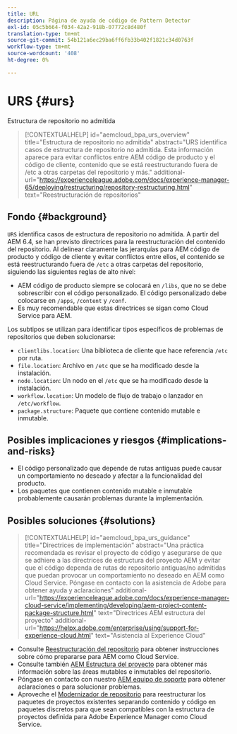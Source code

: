 ```yaml
---
title: URL
description: Página de ayuda de código de Pattern Detector
exl-id: 05c5b664-f034-42a2-918b-07772c8d480f
translation-type: tm+mt
source-git-commit: 54b121a6ec29ba6ff6fb33b402f1821c34d0763f
workflow-type: tm+mt
source-wordcount: '408'
ht-degree: 0%

---
```


# URS {#urs}

Estructura de repositorio no admitida

>[!CONTEXTUALHELP]
>id="aemcloud_bpa_urs_overview"
>title="Estructura de repositorio no admitida"
>abstract="URS identifica casos de estructura de repositorio no admitida. Esta información aparece para evitar conflictos entre AEM código de producto y el código de cliente, contenido que se está reestructurando fuera de /etc a otras carpetas del repositorio y más."
>additional-url="https://experienceleague.adobe.com/docs/experience-manager-65/deploying/restructuring/repository-restructuring.html" text="Reestructuración de repositorios"

## Fondo {#background}

`URS` identifica casos de estructura de repositorio no admitida. A partir del AEM 6.4, se han previsto directrices para la reestructuración del contenido del repositorio. Al delinear claramente las jerarquías para AEM código de producto y código de cliente y evitar conflictos entre ellos, el contenido se está reestructurando fuera de `/etc` a otras carpetas del repositorio, siguiendo las siguientes reglas de alto nivel:

* AEM código de producto siempre se colocará en `/libs`, que no se debe sobrescribir con el código personalizado. El código personalizado debe colocarse en `/apps`, `/content` y `/conf`.
* Es muy recomendable que estas directrices se sigan como Cloud Service para AEM.

Los subtipos se utilizan para identificar tipos específicos de problemas de repositorios que deben solucionarse:
* `clientlibs.location`: Una biblioteca de cliente que hace referencia  `/etc` por ruta.
* `file.location`: Archivo en  `/etc` que se ha modificado desde la instalación.
* `node.location`: Un nodo en el  `/etc` que se ha modificado desde la instalación.
* `workflow.location`: Un modelo de flujo de trabajo o lanzador en  `/etc/workflow`.
* `package.structure`: Paquete que contiene contenido mutable e inmutable.

## Posibles implicaciones y riesgos {#implications-and-risks}

* El código personalizado que depende de rutas antiguas puede causar un comportamiento no deseado y afectar a la funcionalidad del producto.
* Los paquetes que contienen contenido mutable e inmutable probablemente causarán problemas durante la implementación.

## Posibles soluciones {#solutions}

>[!CONTEXTUALHELP]
>id="aemcloud_bpa_urs_guidance"
>title="Directrices de implementación"
>abstract="Una práctica recomendada es revisar el proyecto de código y asegurarse de que se adhiere a las directrices de estructura del proyecto AEM y evitar que el código dependa de rutas de repositorio antiguas/no admitidas que puedan provocar un comportamiento no deseado en AEM como Cloud Service. Póngase en contacto con la asistencia de Adobe para obtener ayuda y aclaraciones"
>additional-url="https://experienceleague.adobe.com/docs/experience-manager-cloud-service/implementing/developing/aem-project-content-package-structure.html" text="Directrices AEM estructura del proyecto"
>additional-url="https://helpx.adobe.com/enterprise/using/support-for-experience-cloud.html" text="Asistencia al Experience Cloud"

* Consulte [Reestructuración del repositorio](https://experienceleague.adobe.com/docs/experience-manager-65/deploying/restructuring/repository-restructuring.html) para obtener instrucciones sobre cómo prepararse para AEM como Cloud Service.
* Consulte también [AEM Estructura del proyecto](https://experienceleague.adobe.com/docs/experience-manager-cloud-service/implementing/developing/aem-project-content-package-structure.html) para obtener más información sobre las áreas mutables e inmutables del repositorio.
* Póngase en contacto con nuestro [AEM equipo de soporte](https://helpx.adobe.com/enterprise/using/support-for-experience-cloud.html) para obtener aclaraciones o para solucionar problemas.
* Aproveche el [Modernizador de repositorio](https://experienceleague.adobe.com/docs/experience-manager-cloud-service/moving/refactoring-tools/repo-modernizer.html#refactoring-tools) para reestructurar los paquetes de proyectos existentes separando contenido y código en paquetes discretos para que sean compatibles con la estructura de proyectos definida para Adobe Experience Manager como Cloud Service.
